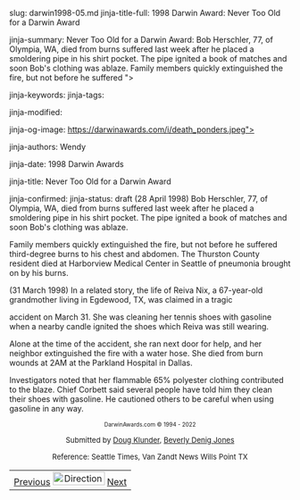 slug: darwin1998-05.md
jinja-title-full: 1998 Darwin Award: Never Too Old for a Darwin Award

jinja-summary: Never Too Old for a Darwin Award: Bob Herschler, 77, of Olympia, WA, died from burns suffered last week after he placed a smoldering pipe in his shirt pocket. The pipe ignited a book of matches and soon Bob's clothing was ablaze. Family members quickly extinguished the fire, but not before he suffered ">

jinja-keywords:
jinja-tags:

jinja-modified:

jinja-og-image: https://darwinawards.com/i/death_ponders.jpeg">

jinja-authors: Wendy

jinja-date: 1998 Darwin Awards


jinja-title: Never Too Old for a Darwin Award


jinja-confirmed:
jinja-status: draft
(28 April 1998) Bob Herschler, 77, of Olympia, WA, died from burns suffered last week after he placed a smoldering pipe in his shirt pocket. The pipe ignited a book of matches and soon Bob's clothing was ablaze.<P>
Family members quickly extinguished the fire, but not before he suffered third-degree burns to his chest and abdomen. The Thurston County resident died at Harborview Medical Center in Seattle of pneumonia brought on by his burns.<P>
(31 March 1998) In a related story, the life of Reiva Nix, a 67-year-old grandmother living in Egdewood, TX, was claimed in a tragic
</TD><TD>
accident on March 31. She was cleaning her tennis shoes with gasoline when a nearby candle ignited the shoes which Reiva was still wearing.<P>
Alone at the time of the accident, she ran next door for help, and her neighbor extinguished the fire with a water hose. She died from burn wounds at 2AM at the Parkland Hospital in Dallas.<P>
Investigators noted that her flammable 65% polyester clothing contributed to the blaze. Chief Corbett said several people have told him they clean their shoes with gasoline. He cautioned others to be careful when using gasoline in any way.
</TD></TR><TR valign="top"><TD colspan="2">
<P><CENTER><FONT size="-7">DarwinAwards.com &copy; 1994 - 2022</FONT></CENTER>
<P><CENTER><FONT size="-1">Submitted by <A href="mailto:REMOVE-dougk@eskimo.com">Doug Klunder</A>, <A href="mailto:REMOVE-bevjones@vzinet.com">Beverly Denig Jones</A></FONT></CENTER>
<P><CENTER><FONT size="-1">Reference: Seattle Times, Van Zandt News Wills Point TX</FONT>
<P><CENTER><FONT size="-1"></FONT>

<!--#include virtual="/inc/votebar_viewvoteonly" -->

</CENTER>
</CENTER></TD></TR></TABLE>
<TABLE width=100% border=0 background="/i/bgmain.jpg" cellspacing=5 cellpadding=10><TR><TD>
<CENTER>
<A href="darwin1998-04.html">Previous</A> <IMG src="/i/arrowani.gif" width="93" height="24" border="0" alt="Directions"> <A href="darwin1998-06.html">Next</A>
</H2>
</CENTER>

<!--#include file=nav_1998.html -->


